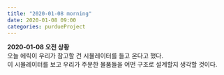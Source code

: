 ```yaml
---
title: "2020-01-08 morning"
date: 2020-01-08 09:00
categories: purdueProject
---
```


**2020-01-08 오전 상황**  
오늘 에릭이 우리가 참고할 건 시뮬레이터를 들고 온다고 했다.  
이 시뮬레이터를 보고 우리가 주문한 물품들을 어떤 구조로 설계할지 생각할 것이다.
